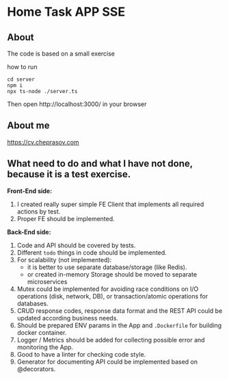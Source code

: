 # Home Task APP SSE

## About

The code is based on a small exercise

how to run
```
cd server
npm i
npx ts-node ./server.ts
```

Then open http://localhost:3000/ in your browser

## About me

https://cv.cheprasov.com

## What need to do and what I have not done, because it is a test exercise.

**Front-End side:**
1. I created really super simple FE Client that implements all required actions by test.
2. Proper FE should be implemented.

**Back-End side:**
1. Code and API should be covered by tests.
2. Different `todo` things in code should be implemented.
3. For scalability (not implemented):
    - it is better to use separate database/storage (like Redis).
    - or created in-memory Storage should be moved to separate microservices
4. Mutex could be implemented for avoiding race conditions on I/O operations (disk, network, DB), or transaction/atomic operations for databases.
5. CRUD response codes, response data format and the REST API could be updated according business needs.
6. Should be prepared ENV params in the App and `.Dockerfile` for building docker container.
7. Logger / Metrics should be added for collecting possible error and monitoring the App.
8. Good to have a linter for checking code style.
9. Generator for documenting API could be implemented based on @decorators.
